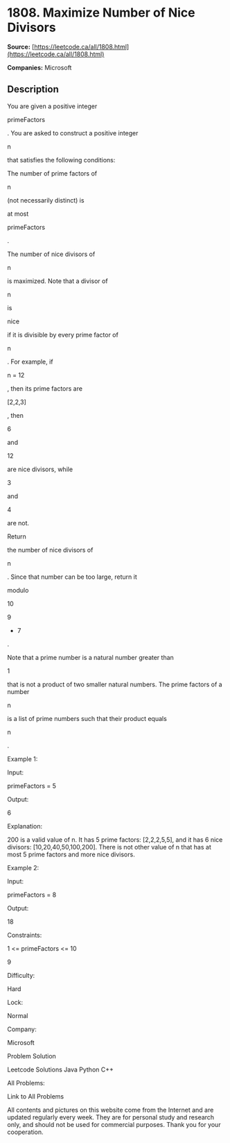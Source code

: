 # 1808. Maximize Number of Nice Divisors

**Source:** [https://leetcode.ca/all/1808.html](https://leetcode.ca/all/1808.html)

**Companies:** Microsoft

## Description

You are given a positive integer

primeFactors

. You are asked to construct a positive integer

n

that satisfies the following conditions:

The number of prime factors of

n

(not necessarily distinct) is

at most

primeFactors

.

The number of nice divisors of

n

is maximized. Note that a divisor of

n

is

nice

if it is divisible by every prime factor of

n

. For example, if

n = 12

, then its prime factors are

[2,2,3]

, then

6

and

12

are nice divisors, while

3

and

4

are not.

Return

the number of nice divisors of

n

. Since that number can be too large, return it

modulo

10

9

+ 7

.

Note that a prime number is a natural number greater than

1

that is not a product of two smaller natural numbers. The prime factors of a number

n

is a list of prime numbers such that their product equals

n

.

Example 1:

Input:

primeFactors = 5

Output:

6

Explanation:

200 is a valid value of n.
It has 5 prime factors: [2,2,2,5,5], and it has 6 nice divisors: [10,20,40,50,100,200].
There is not other value of n that has at most 5 prime factors and more nice divisors.

Example 2:

Input:

primeFactors = 8

Output:

18

Constraints:

1 <= primeFactors <= 10

9

Difficulty:

Hard

Lock:

Normal

Company:

Microsoft

Problem Solution

Leetcode Solutions Java Python C++

All Problems:

Link to All Problems

All contents and pictures on this website come from the Internet and are updated regularly every week. They are for personal study and research only, and should not be used for commercial purposes. Thank you for your cooperation.

